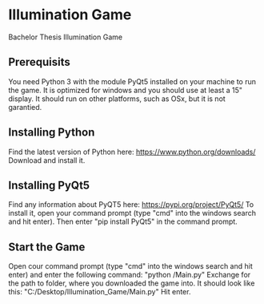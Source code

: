 # Illumination Game

Bachelor Thesis Illumination Game

## Prerequisits

You need Python 3 with the module PyQt5 installed on your machine to run the game.
It is optimized for windows and you should use at least a 15" display. It should run on
other platforms, such as OSx, but it is not garantied.

## Installing Python

Find the latest version of Python here: https://www.python.org/downloads/
Download and install it.

## Installing PyQt5

Find any information about PyQT5 here: https://pypi.org/project/PyQt5/
To install it, open your command prompt (type "cmd" into the windows search and hit enter).
Then enter "pip install PyQt5" in the command prompt.

## Start the Game

Open cour command prompt (type "cmd" into the windows search and hit enter) and enter the following command:
"python <path>/Main.py"
Exchange <path> for the path to folder, where you downloaded the game into. It should look like this:
"C:/Desktop/Illumination_Game/Main.py"
Hit enter.